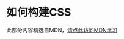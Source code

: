 # 如何构建CSS

此部分内容精选自MDN，[请点此访问MDN学习](https://developer.mozilla.org/zh-CN/docs/Learn/CSS/First_steps/How_CSS_is_structured)